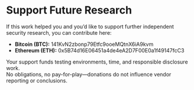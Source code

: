 # Support Future Research

If this work helped you and you’d like to support further independent security research, you can contribute here:

- **Bitcoin (BTC):** 141KvN2zbonp79Etfc9ooeMQtnX6iA9kvm
- **Ethereum (ETH):** 0x5B74d16E06451a4de4eA2D7F00E0a1f49147fcC3

Your support funds testing environments, time, and responsible disclosure work.  
No obligations, no pay-for-play—donations do not influence vendor reporting or conclusions.
